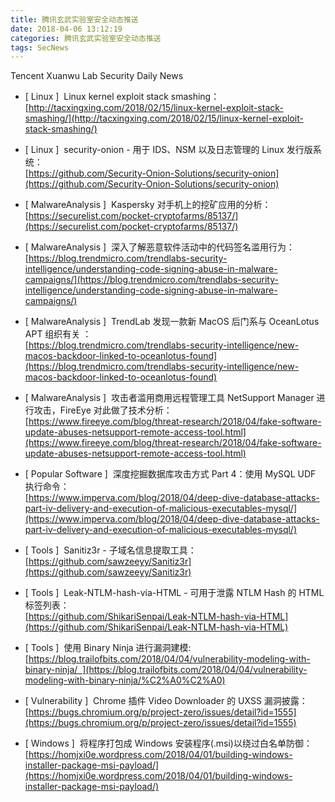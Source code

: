 ```yaml
---
title: 腾讯玄武实验室安全动态推送
date: 2018-04-06 13:12:19
categories: 腾讯玄武实验室安全动态推送
tags: SecNews
---
```


Tencent Xuanwu Lab Security Daily News  
* [ Linux ]  Linux kernel exploit stack smashing：   
[http://tacxingxing.com/2018/02/15/linux-kernel-exploit-stack-smashing/](http://tacxingxing.com/2018/02/15/linux-kernel-exploit-stack-smashing/)  

* [ Linux ]  security-onion - 用于 IDS、NSM 以及日志管理的 Linux 发行版系统：   
[https://github.com/Security-Onion-Solutions/security-onion](https://github.com/Security-Onion-Solutions/security-onion)  

* [ MalwareAnalysis ]  Kaspersky 对手机上的挖矿应用的分析：   
[https://securelist.com/pocket-cryptofarms/85137/](https://securelist.com/pocket-cryptofarms/85137/)  

* [ MalwareAnalysis ]  深入了解恶意软件活动中的代码签名滥用行为：   
[https://blog.trendmicro.com/trendlabs-security-intelligence/understanding-code-signing-abuse-in-malware-campaigns/](https://blog.trendmicro.com/trendlabs-security-intelligence/understanding-code-signing-abuse-in-malware-campaigns/)  

* [ MalwareAnalysis ]  TrendLab 发现一款新 MacOS 后门系与 OceanLotus APT 组织有关 ：   
[https://blog.trendmicro.com/trendlabs-security-intelligence/new-macos-backdoor-linked-to-oceanlotus-found](https://blog.trendmicro.com/trendlabs-security-intelligence/new-macos-backdoor-linked-to-oceanlotus-found)  

* [ MalwareAnalysis ]  攻击者滥用商用远程管理工具 NetSupport Manager 进行攻击，FireEye 对此做了技术分析：   
[https://www.fireeye.com/blog/threat-research/2018/04/fake-software-update-abuses-netsupport-remote-access-tool.html](https://www.fireeye.com/blog/threat-research/2018/04/fake-software-update-abuses-netsupport-remote-access-tool.html)  

* [ Popular Software ]  深度挖掘数据库攻击方式 Part 4：使用 MySQL UDF 执行命令：   
[https://www.imperva.com/blog/2018/04/deep-dive-database-attacks-part-iv-delivery-and-execution-of-malicious-executables-mysql/](https://www.imperva.com/blog/2018/04/deep-dive-database-attacks-part-iv-delivery-and-execution-of-malicious-executables-mysql/)  

* [ Tools ]  Sanitiz3r - 子域名信息提取工具：   
[https://github.com/sawzeeyy/Sanitiz3r](https://github.com/sawzeeyy/Sanitiz3r)  

* [ Tools ]  Leak-NTLM-hash-via-HTML - 可用于泄露 NTLM Hash 的 HTML 标签列表：   
[https://github.com/ShikariSenpai/Leak-NTLM-hash-via-HTML](https://github.com/ShikariSenpai/Leak-NTLM-hash-via-HTML)  

* [ Tools ]  使用 Binary Ninja 进行漏洞建模:   
[https://blog.trailofbits.com/2018/04/04/vulnerability-modeling-with-binary-ninja/  ](https://blog.trailofbits.com/2018/04/04/vulnerability-modeling-with-binary-ninja/%C2%A0%C2%A0)  

* [ Vulnerability ]  Chrome 插件 Video Downloader 的 UXSS 漏洞披露：   
[https://bugs.chromium.org/p/project-zero/issues/detail?id=1555](https://bugs.chromium.org/p/project-zero/issues/detail?id=1555)  

* [ Windows ]  将程序打包成 Windows 安装程序(.msi)以绕过白名单防御：   
[https://homjxi0e.wordpress.com/2018/04/01/building-windows-installer-package-msi-payload/](https://homjxi0e.wordpress.com/2018/04/01/building-windows-installer-package-msi-payload/)  

